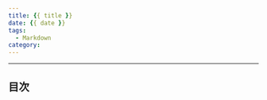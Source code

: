 ```yaml
---
title: {{ title }}
date: {{ date }}
tags:
  - Markdown
category:
---
```


<!-- more -->

---

## 目次

<!-- toc -->
